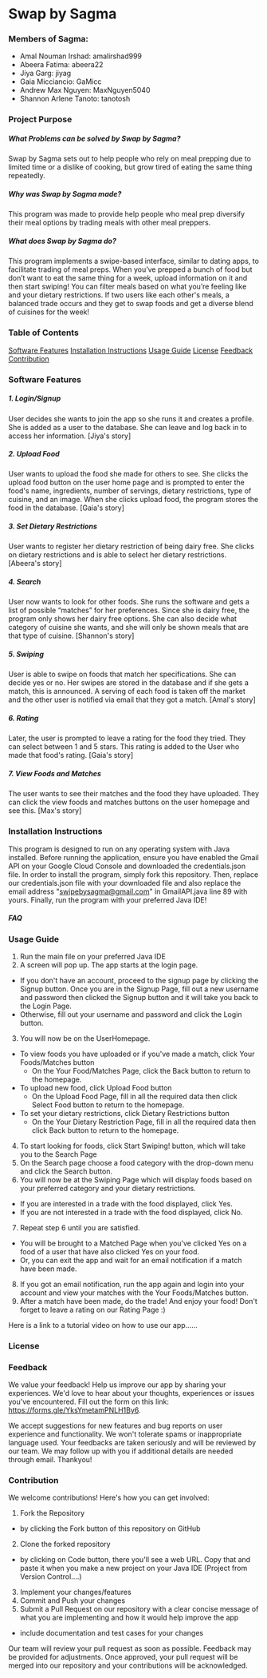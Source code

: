# Swap by Sagma

### Members of Sagma:
- Amal Nouman Irshad: amalirshad999
- Abeera Fatima: abeera22
- Jiya Garg: jiyag
- Gaia Micciancio: GaMicc
- Andrew Max Nguyen: MaxNguyen5040
- Shannon Arlene Tanoto: tanotosh

### Project Purpose

##### What Problems can be solved by Swap by Sagma?
Swap by Sagma sets out to help people who rely on meal prepping due to limited time or a dislike of cooking, but grow tired of eating the same thing repeatedly.

##### Why was Swap by Sagma made?
This program was made to provide help people who meal prep diversify their meal options by trading meals with other meal preppers.

##### What does Swap by Sagma do?
This program implements a swipe-based interface, similar to dating apps, to facilitate trading of meal preps. When you’ve prepped a bunch of food but don’t want to eat the same thing for a week, upload information on it and then start swiping! You can filter meals based on what you’re feeling like and your dietary restrictions. If two users like each other's meals, a balanced trade occurs and they get to swap foods and get a diverse blend of cuisines for the week!


### Table of Contents
[Software Features](#software-features)
[Installation Instructions](#installation-instructions)
[Usage Guide](#usage-guide)
[License](#license)
[Feedback](#feedback)
[Contribution](#contribution)

### Software Features

##### 1. Login/Signup
User decides she wants to join the app so she runs it and creates a profile. She is added as a user to the database. She can leave and log back in to access her information. \[Jiya's story\]

##### 2. Upload Food
User wants to upload the food she made for others to see. She clicks the upload food button on the user home page and is prompted to enter the food's name, ingredients, number of servings, dietary restrictions, type of cuisine, and an image. When she clicks upload food, the program stores the food in the database. \[Gaia's story\]

##### 3. Set Dietary Restrictions
User wants to register her dietary restriction of being dairy free. She clicks on dietary restrictions and is able to select her dietary restrictions. \[Abeera's story\]

##### 4. Search
User now wants to look for other foods. She runs the software and gets a list of possible “matches” for her preferences. Since she is dairy free, the program only shows her dairy free options. She can also decide what category of cuisine she wants, and she will only be shown meals that are that type of cuisine. \[Shannon's story\]

##### 5. Swiping
User is able to swipe on foods that match her specifications. She can decide yes or no. Her swipes are stored in the database and if she gets a match, this is announced. A serving of each food is taken off the market and the other user is notified via email that they got a match. \[Amal's story\]

##### 6. Rating
Later, the user is prompted to leave a rating for the food they tried. They can select between 1 and 5 stars. This rating is added to the User who made that food's rating. \[Gaia's story\]

##### 7. View Foods and Matches
The user wants to see their matches and the food they have uploaded. They can click the view foods and matches buttons on the user homepage and see this. \[Max's story\]



### Installation Instructions
This program is designed to run on any operating system with Java installed. Before running the application, ensure you have enabled the Gmail API on your Google Cloud Console and downloaded the credentials.json file. In order to install the program, simply fork this repository. Then, replace our credentials.json file with your downloaded file and also replace the email address "swipebysagma@gmail.com" in GmailAPI.java line 89 with yours. Finally, run the program with your preferred Java IDE! 

##### FAQ 



### Usage Guide
1. Run the main file on your preferred Java IDE
2. A screen will pop up. The app starts at the login page. 
- If you don't have an account, proceed to the signup page by clicking the Signup button. Once you are in the Signup Page, fill out a new username and password then clicked the Signup button and it will take you back to the Login Page.
- Otherwise, fill out your username and password and click the Login button.
3. You will now be on the UserHomepage.
- To view foods you have uploaded or if you've made a match, click Your Foods/Matches button
  - On the Your Food/Matches Page, click the Back button to return to the homepage.
- To upload new food, click Upload Food button
  - On the Upload Food Page, fill in all the required data then click Select Food button to return to the homepage.
- To set your dietary restrictions, click Dietary Restrictions button 
  - On the Your Dietary Restriction Page, fill in all the required data then click Back button to return to the homepage.
4. To start looking for foods, click Start Swiping! button, which will take you to the Search Page
5. On the Search page choose a food category with the drop-down menu and click the Search button.
6. You will now be at the Swiping Page which will display foods based on your preferred category and your dietary restrictions.
- If you are interested in a trade with the food displayed, click Yes.
- If you are not interested in a trade with the food displayed, click No.
7. Repeat step 6 until you are satisfied.
- You will be brought to a Matched Page when you've clicked Yes on a food of a user that have also clicked Yes on your food.
- Or, you can exit the app and wait for an email notification if a match have been made.
8. If you got an email notification, run the app again and login into your account and view your matches with the Your Foods/Matches button. 
9. After a match have been made, do the trade! And enjoy your food! Don't forget to leave a rating on our Rating Page :)

Here is a link to a tutorial video on how to use our app......

### License


### Feedback
We value your feedback! Help us improve our app by sharing your experiences. We'd love to hear about your thoughts, experiences or issues you've encountered. 
Fill out the form on this link:
https://forms.gle/YksYmetamPNLH1By6.

We accept suggestions for new features and bug reports on user experience and functionality. We won't tolerate spams or inappropriate language used.
Your feedbacks are taken seriously and will be reviewed by our team. We may follow up with you if additional details are needed through email.
Thankyou!


### Contribution
We welcome contributions! Here's how you can get involved:
1. Fork the Repository 
- by clicking the Fork button of this repository on GitHub
2. Clone the forked repository
- by clicking on Code button, there you'll see a web URL. Copy that and paste it when you make a new project on your Java IDE (Project from Version Control....)
3. Implement your changes/features
4. Commit and Push your changes 
5. Submit a Pull Request on our repository with a clear concise message of what you are implementing and how it would help improve the app
- include documentation and test cases for your changes

Our team will review your pull request as soon as possible. Feedback may be provided for adjustments. Once approved, your pull request will be merged into our repository and your contributions will be acknowledged. 
